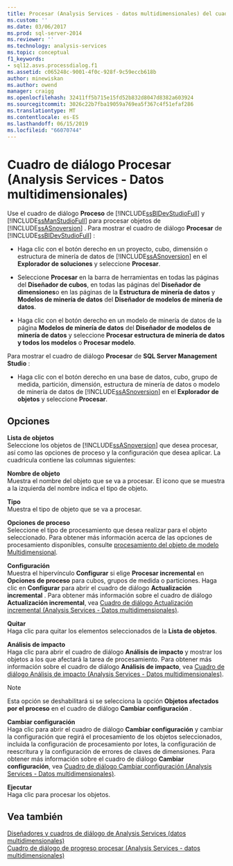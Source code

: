 ```yaml
---
title: Procesar (Analysis Services - datos multidimensionales) del cuadro de diálogo | Microsoft Docs
ms.custom: ''
ms.date: 03/06/2017
ms.prod: sql-server-2014
ms.reviewer: ''
ms.technology: analysis-services
ms.topic: conceptual
f1_keywords:
- sql12.asvs.processdialog.f1
ms.assetid: c065248c-9001-4f0c-928f-9c59eccb618b
author: minewiskan
ms.author: owend
manager: craigg
ms.openlocfilehash: 32411ff5b715e15fd52b832d8047d8382a603924
ms.sourcegitcommit: 3026c22b7fba19059a769ea5f367c4f51efaf286
ms.translationtype: MT
ms.contentlocale: es-ES
ms.lasthandoff: 06/15/2019
ms.locfileid: "66070744"
---
```

# <a name="process-dialog-box-analysis-services---multidimensional-data"></a>Cuadro de diálogo Procesar (Analysis Services - Datos multidimensionales)
  Use el cuadro de diálogo **Proceso** de [!INCLUDE[ssBIDevStudioFull](../includes/ssbidevstudiofull-md.md)] y [!INCLUDE[ssManStudioFull](../includes/ssmanstudiofull-md.md)] para procesar objetos de [!INCLUDE[ssASnoversion](../includes/ssasnoversion-md.md)] . Para mostrar el cuadro de diálogo **Procesar** de [!INCLUDE[ssBIDevStudioFull](../includes/ssbidevstudiofull-md.md)] :  
  
-   Haga clic con el botón derecho en un proyecto, cubo, dimensión o estructura de minería de datos de [!INCLUDE[ssASnoversion](../includes/ssasnoversion-md.md)] en el **Explorador de soluciones** y seleccione **Procesar**.  
  
-   Seleccione **Procesar** en la barra de herramientas en todas las páginas del **Diseñador de cubos**, en todas las páginas del **Diseñador de dimensiones**o en las páginas de la **Estructura de minería de datos** y **Modelos de minería de datos** del **Diseñador de modelos de minería de datos**.  
  
-   Haga clic con el botón derecho en un modelo de minería de datos de la página **Modelos de minería de datos** del **Diseñador de modelos de minería de datos** y seleccione **Procesar estructura de minería de datos y todos los modelos** o **Procesar modelo**.  
  
 Para mostrar el cuadro de diálogo **Procesar** de **SQL Server Management Studio** :  
  
-   Haga clic con el botón derecho en una base de datos, cubo, grupo de medida, partición, dimensión, estructura de minería de datos o modelo de minería de datos de [!INCLUDE[ssASnoversion](../includes/ssasnoversion-md.md)] en el **Explorador de objetos** y seleccione **Procesar**.  
  
## <a name="options"></a>Opciones  
 **Lista de objetos**  
 Seleccione los objetos de [!INCLUDE[ssASnoversion](../includes/ssasnoversion-md.md)] que desea procesar, así como las opciones de proceso y la configuración que desea aplicar. La cuadrícula contiene las columnas siguientes:  
  
 **Nombre de objeto**  
 Muestra el nombre del objeto que se va a procesar. El icono que se muestra a la izquierda del nombre indica el tipo de objeto.  
  
 **Tipo**  
 Muestra el tipo de objeto que se va a procesar.  
  
 **Opciones de proceso**  
 Seleccione el tipo de procesamiento que desea realizar para el objeto seleccionado. Para obtener más información acerca de las opciones de procesamiento disponibles, consulte [procesamiento del objeto de modelo Multidimensional](multidimensional-models/processing-a-multidimensional-model-analysis-services.md).  
  
 **Configuración**  
 Muestra el hipervínculo **Configurar** si elige **Procesar incremental** en **Opciones de proceso** para cubos, grupos de medida o particiones. Haga clic en **Configurar** para abrir el cuadro de diálogo **Actualización incremental** . Para obtener más información sobre el cuadro de diálogo **Actualización incremental**, vea [Cuadro de diálogo Actualización incremental &#40;Analysis Services - Datos multidimensionales&#41;](incremental-update-dialog-box-analysis-services-multidimensional-data.md).  
  
 **Quitar**  
 Haga clic para quitar los elementos seleccionados de la **Lista de objetos**.  
  
 **Análisis de impacto**  
 Haga clic para abrir el cuadro de diálogo **Análisis de impacto** y mostrar los objetos a los que afectará la tarea de procesamiento. Para obtener más información sobre el cuadro de diálogo **Análisis de impacto**, vea [Cuadro de diálogo Análisis de impacto &#40;Analysis Services - Datos multidimensionales&#41;](impact-analysis-dialog-box-analysis-services-multidimensional-data.md).  
  
> [!NOTE]  
>  Esta opción se deshabilitará si se selecciona la opción **Objetos afectados por el proceso** en el cuadro de diálogo **Cambiar configuración** .  
  
 **Cambiar configuración**  
 Haga clic para abrir el cuadro de diálogo **Cambiar configuración** y cambiar la configuración que regirá el procesamiento de los objetos seleccionados, incluida la configuración de procesamiento por lotes, la configuración de reescritura y la configuración de errores de claves de dimensiones. Para obtener más información sobre el cuadro de diálogo **Cambiar configuración**, vea [Cuadro de diálogo Cambiar configuración &#40;Analysis Services - Datos multidimensionales&#41;](change-settings-dialog-box-analysis-services-multidimensional-data.md).  
  
 **Ejecutar**  
 Haga clic para procesar los objetos.  
  
## <a name="see-also"></a>Vea también  
 [Diseñadores y cuadros de diálogo de Analysis Services &#40;datos multidimensionales&#41;](analysis-services-designers-and-dialog-boxes-multidimensional-data.md)   
 [Cuadro de diálogo de progreso procesar &#40;Analysis Services - datos multidimensionales&#41;](process-progress-dialog-box-analysis-services-multidimensional-data.md)  
  
  
